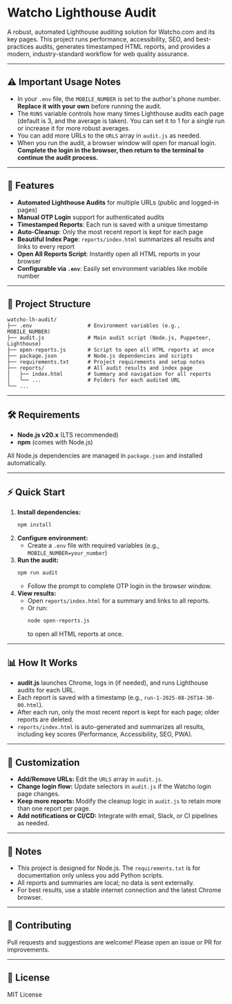 
# Watcho Lighthouse Audit

A robust, automated Lighthouse auditing solution for Watcho.com and its key pages. This project runs performance, accessibility, SEO, and best-practices audits, generates timestamped HTML reports, and provides a modern, industry-standard workflow for web quality assurance.

---

## ⚠️ Important Usage Notes
- In your `.env` file, the `MOBILE_NUMBER` is set to the author's phone number. **Replace it with your own** before running the audit.
- The `RUNS` variable controls how many times Lighthouse audits each page (default is 3, and the average is taken). You can set it to 1 for a single run or increase it for more robust averages.
- You can add more URLs to the `URLS` array in `audit.js` as needed.
- When you run the audit, a browser window will open for manual login. **Complete the login in the browser, then return to the terminal to continue the audit process.**

---

## 🚀 Features
- **Automated Lighthouse Audits** for multiple URLs (public and logged-in pages)
- **Manual OTP Login** support for authenticated audits
- **Timestamped Reports**: Each run is saved with a unique timestamp
- **Auto-Cleanup**: Only the most recent report is kept for each page
- **Beautiful Index Page**: `reports/index.html` summarizes all results and links to every report
- **Open All Reports Script**: Instantly open all HTML reports in your browser
- **Configurable via `.env`**: Easily set environment variables like mobile number

---

## 📂 Project Structure
```
watcho-lh-audit/
├── .env                  # Environment variables (e.g., MOBILE_NUMBER)
├── audit.js              # Main audit script (Node.js, Puppeteer, Lighthouse)
├── open-reports.js       # Script to open all HTML reports at once
├── package.json          # Node.js dependencies and scripts
├── requirements.txt      # Project requirements and setup notes
├── reports/              # All audit results and index page
│   ├── index.html        # Summary and navigation for all reports
│   └── ...               # Folders for each audited URL
└── ...
```

---

## 🛠️ Requirements
- **Node.js v20.x** (LTS recommended)
- **npm** (comes with Node.js)

All Node.js dependencies are managed in `package.json` and installed automatically.

---

## ⚡ Quick Start
1. **Install dependencies:**
   ```sh
   npm install
   ```
2. **Configure environment:**
   - Create a `.env` file with required variables (e.g., `MOBILE_NUMBER=your_number`)
3. **Run the audit:**
   ```sh
   npm run audit
   ```
   - Follow the prompt to complete OTP login in the browser window.
4. **View results:**
   - Open `reports/index.html` for a summary and links to all reports.
   - Or run:
     ```sh
     node open-reports.js
     ```
     to open all HTML reports at once.

---

## 📊 How It Works
- **audit.js** launches Chrome, logs in (if needed), and runs Lighthouse audits for each URL.
- Each report is saved with a timestamp (e.g., `run-1-2025-08-26T14-30-00.html`).
- After each run, only the most recent report is kept for each page; older reports are deleted.
- `reports/index.html` is auto-generated and summarizes all results, including key scores (Performance, Accessibility, SEO, PWA).

---

## 📝 Customization
- **Add/Remove URLs:** Edit the `URLS` array in `audit.js`.
- **Change login flow:** Update selectors in `audit.js` if the Watcho login page changes.
- **Keep more reports:** Modify the cleanup logic in `audit.js` to retain more than one report per page.
- **Add notifications or CI/CD:** Integrate with email, Slack, or CI pipelines as needed.

---

## 📢 Notes
- This project is designed for Node.js. The `requirements.txt` is for documentation only unless you add Python scripts.
- All reports and summaries are local; no data is sent externally.
- For best results, use a stable internet connection and the latest Chrome browser.

---

## 🤝 Contributing
Pull requests and suggestions are welcome! Please open an issue or PR for improvements.

---

## 📄 License
MIT License
